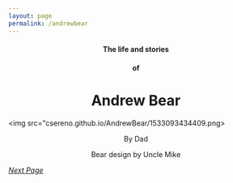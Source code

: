 ```yaml
---
layout: page
permalink: /andrewbear
---
```


<h4 style="text-align: center;" markdown="1">The life and stories</h4>
<h4 style="text-align: center;" markdown="1">of</h4>
<h1 style="text-align: center;" markdown="1">Andrew Bear</h1>


<img src="csereno.github.io/AndrewBear/1533093434409.png>


<p style="text-align: center;" markdown="1">By Dad</p>
<p style="text-align: center;" markdown="1">Bear design by Uncle Mike</p>




[_Next Page_](/andrewbear/preface)
